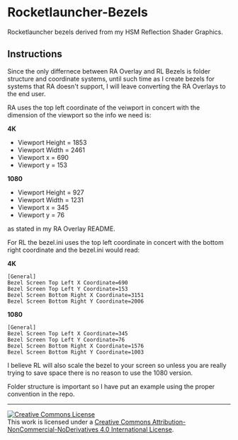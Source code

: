# Rocketlauncher-Bezels
Rocketlauncher bezels derived from my HSM Reflection Shader Graphics.

## Instructions

Since the only differnece between RA Overlay and RL Bezels is folder structure and coordinate systems, until such time as I create bezels for systems that RA doesn't support, I will leave converting the RA Overlays to the end user.

RA uses the top left coordinate of the veiwport in concert with the dimension of the viewport so the info we need is:


**4K**
* Viewport Height = 1853
* Viewport Width = 2461
* Viewport x = 690
* Viewport y = 153

**1080**
* Viewport Height = 927
* Viewport Width = 1231
* Viewport x = 345
* Viewport y = 76

as stated in my RA Overlay README.

For RL the bezel.ini uses the top left coordinate in concert with the bottom right coordinate and the bezel.ini would read:


**4K** 
```
[General]
Bezel Screen Top Left X Coordinate=690
Bezel Screen Top Left Y Coordinate=153
Bezel Screen Bottom Right X Coordinate=3151
Bezel Screen Bottom Right Y Coordinate=2006
```

**1080** 
```
[General]
Bezel Screen Top Left X Coordinate=345
Bezel Screen Top Left Y Coordinate=76
Bezel Screen Bottom Right X Coordinate=1576
Bezel Screen Bottom Right Y Coordinate=1003
```

I believe RL will also scale the bezel to your screen so unless you are really trying to save space there is no reason to use the 1080 version.

Folder structure is important so I have put an example using the proper convention in the repo.
___

<a rel="license" href="http://creativecommons.org/licenses/by-nc-nd/4.0/"><img alt="Creative Commons License" style="border-width:0" src="https://i.creativecommons.org/l/by-nc-nd/4.0/80x15.png" /></a><br />This work is licensed under a <a rel="license" href="http://creativecommons.org/licenses/by-nc-nd/4.0/">Creative Commons Attribution-NonCommercial-NoDerivatives 4.0 International License</a>.
